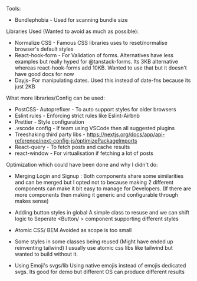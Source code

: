 Tools:
- Bundlephobia - Used for scanning bundle size

Libraries Used (Wanted to avoid as much as possible):
- Normalize CSS - Famous CSS libraries uses to reset/normalise browser's default styles
- React-hook-form - For Validation of forms. Alternatives have less examples but really hyped for @tanstack-forms. Its 3KB alternative whereas react-hook-forms add 10KB. Wanted to use that but it doesn't have good docs for now
- Dayjs- For manipulating dates. Used this instead of date-fns because its just 2KB

What more libraries/Config can be used:
- PostCSS- Autoprefixer - To auto support styles for older browsers
- Eslint rules - Enforcing strict rules like Eslint-Airbnb
- Prettier - Style configuration
- .vscode config - If team using VSCode then all suggested plugins
- Treeshaking third party libs - https://nextjs.org/docs/app/api-reference/next-config-js/optimizePackageImports
- React-query - To fetch posts and cache results
- react-window - For virtualisation if fetching a lot of posts

Optimization which could have been done and why I didn't do:

- Merging Login and Signup :
Both components share some similarities and can be merged but I opted not to because making 2 different components can make it bit easy to manage for Developers. (If there are more components then making it generic and configurable through makes sense)

- Adding button styles in global
A simple class to resuse and we can shift logic to Seperate <Button/ > component supporting different styles

- Atomic CSS/ BEM
Avoided as scope is too small

- Some styles in some classes being reused (Might have ended up reinventing tailwind)
I usually use atomic css libs like tailwind but wanted to build without it.

- Using Emoji's svgs/lib
Using native emojis instead of emojis dedicated svgs. Its good for demo but different OS can produce different results
